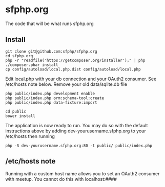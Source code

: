 sfphp.org
=========

The code that will be what runs sfphp.org


Install
-------

```
git clone git@github.com:sfphp/sfphp.org
cd sfphp.org
php -r "readfile('https://getcomposer.org/installer');" | php
./composer.phar install
cp config/autoload/local.php.dist config/autoload/local.php
```
Edit local.php with your db connection and your OAuth2 consumer.
See /etc/hosts note below.
Remove your old data/sqlite.db file

```
php public/index.php development enable
php public/index.php orm:schema-tool:create
php public/index.php data-fixture:import

cd public
bower install
```

The application is now ready to run.  You may do so with the default
instructions above by adding dev-yourusername.sfphp.org to your /etc/hosts
then running
```
php -S dev-yourusername.sfphp.org:80 -t public/ public/index.php
```

/etc/hosts note
---------------

Running with a custom host name allows you to set an OAuth2 consumer with meetup.  You cannot do this with localhost:####

